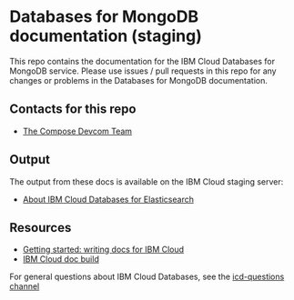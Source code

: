 # Databases for MongoDB documentation (staging)

This repo contains the documentation for the IBM Cloud Databases for MongoDB service. Please use issues / pull requests in this repo for any changes or problems in the Databases for MongoDB documentation.

## Contacts for this repo

- [The Compose Devcom Team](https://github.ibm.com/orgs/Bluemix-Docs/teams/compose-devcom)

## Output

The output from these docs is available on the IBM Cloud staging server: 

- [About IBM Cloud Databases for Elasticsearch](https://console.stage1.bluemix.net/docs/services/databases-for-mongodb/index.html#about-databases-for-elasticsearch)

## Resources

- [Getting started: writing docs for IBM Cloud](https://dev-console.stage1.bluemix.net/docs/developing/writing/index.html)
- [IBM Cloud doc build](https://dev-console.stage1.bluemix.net/docs/developing/build/index.html)

For general questions about IBM Cloud Databases, see the [icd-questions channel](https://ibm-cloudplatform.slack.com/messages/C534XRCF3/)
